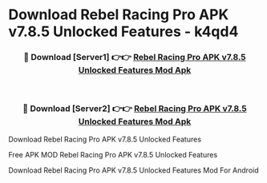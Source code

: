 # Download Rebel Racing Pro APK v7.8.5 Unlocked Features - k4qd4



<div align="center">
<h3>🔴 Download [Server1] 👉👉 <a href="https://momento.my/?title=Rebel_Racing_Pro_APK_v7.8.5_Unlocked_Features">Rebel Racing Pro APK v7.8.5 Unlocked Features Mod Apk</a></h3><br>

<h3>🔴 Download [Server2] 👉👉 <a href="https://momento.my/?title=Rebel_Racing_Pro_APK_v7.8.5_Unlocked_Features">Rebel Racing Pro APK v7.8.5 Unlocked Features Mod Apk</a></h3>
</div>



Download Rebel Racing Pro APK v7.8.5 Unlocked Features 

Free APK MOD Rebel Racing Pro APK v7.8.5 Unlocked Features 

Download Rebel Racing Pro APK v7.8.5 Unlocked Features Mod For Android
